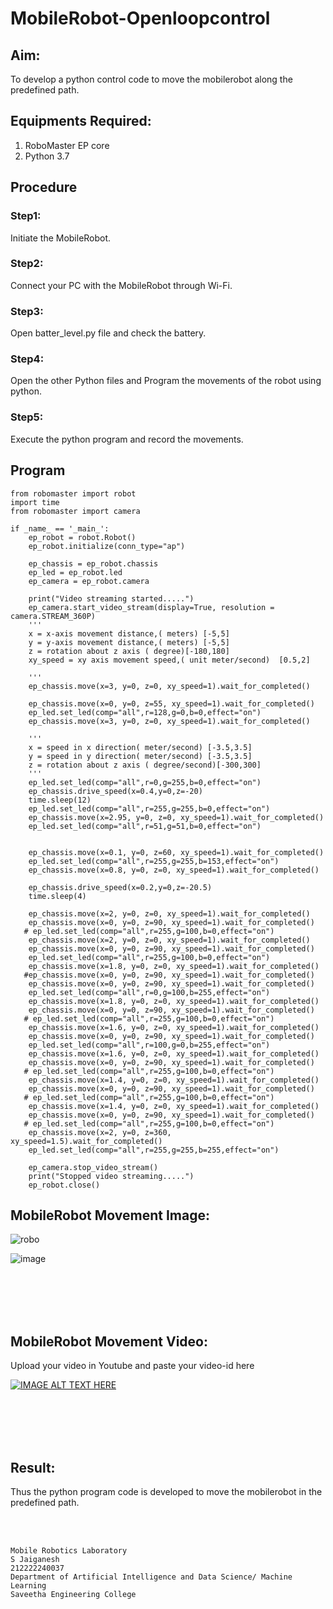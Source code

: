 # MobileRobot-Openloopcontrol
## Aim:

To develop a python control code to move the mobilerobot along the predefined path.

## Equipments Required:
1. RoboMaster EP core
2. Python 3.7

## Procedure

### Step1: 
Initiate the MobileRobot. 
### Step2: 
Connect your PC with the MobileRobot through Wi-Fi. 
### Step3: 
Open batter_level.py file and check the battery. 
### Step4: 
Open the other Python files and Program the movements of the robot using python. 
### Step5: 
Execute the python program and record the movements.

## Program
```
from robomaster import robot
import time
from robomaster import camera

if _name_ == '_main_':
    ep_robot = robot.Robot()
    ep_robot.initialize(conn_type="ap")

    ep_chassis = ep_robot.chassis
    ep_led = ep_robot.led
    ep_camera = ep_robot.camera
          
    print("Video streaming started.....")
    ep_camera.start_video_stream(display=True, resolution = camera.STREAM_360P)
    ''' 
    x = x-axis movement distance,( meters) [-5,5]
    y = y-axis movement distance,( meters) [-5,5] 
    z = rotation about z axis ( degree)[-180,180]
    xy_speed = xy axis movement speed,( unit meter/second)  [0.5,2]

    '''
    ep_chassis.move(x=3, y=0, z=0, xy_speed=1).wait_for_completed()
 
    ep_chassis.move(x=0, y=0, z=55, xy_speed=1).wait_for_completed()
    ep_led.set_led(comp="all",r=128,g=0,b=0,effect="on")  
    ep_chassis.move(x=3, y=0, z=0, xy_speed=1).wait_for_completed() 

    '''
    x = speed in x direction( meter/second) [-3.5,3.5]
    y = speed in y direction( meter/second) [-3.5,3.5]
    z = rotation about z axis ( degree/second)[-300,300]
    '''
    ep_led.set_led(comp="all",r=0,g=255,b=0,effect="on")  
    ep_chassis.drive_speed(x=0.4,y=0,z=-20)
    time.sleep(12)
    ep_led.set_led(comp="all",r=255,g=255,b=0,effect="on") 
    ep_chassis.move(x=2.95, y=0, z=0, xy_speed=1).wait_for_completed()
    ep_led.set_led(comp="all",r=51,g=51,b=0,effect="on") 
    
    
    ep_chassis.move(x=0.1, y=0, z=60, xy_speed=1).wait_for_completed()
    ep_led.set_led(comp="all",r=255,g=255,b=153,effect="on") 
    ep_chassis.move(x=0.8, y=0, z=0, xy_speed=1).wait_for_completed()

    ep_chassis.drive_speed(x=0.2,y=0,z=-20.5)
    time.sleep(4)
    
    ep_chassis.move(x=2, y=0, z=0, xy_speed=1).wait_for_completed()
    ep_chassis.move(x=0, y=0, z=90, xy_speed=1).wait_for_completed()
   # ep_led.set_led(comp="all",r=255,g=100,b=0,effect="on")  
    ep_chassis.move(x=2, y=0, z=0, xy_speed=1).wait_for_completed() 
    ep_chassis.move(x=0, y=0, z=90, xy_speed=1).wait_for_completed()
    ep_led.set_led(comp="all",r=255,g=100,b=0,effect="on")  
    ep_chassis.move(x=1.8, y=0, z=0, xy_speed=1).wait_for_completed() 
   #ep_chassis.move(x=0, y=0, z=90, xy_speed=1).wait_for_completed()
    ep_chassis.move(x=0, y=0, z=90, xy_speed=1).wait_for_completed()
    ep_led.set_led(comp="all",r=0,g=100,b=255,effect="on")  
    ep_chassis.move(x=1.8, y=0, z=0, xy_speed=1).wait_for_completed() 
    ep_chassis.move(x=0, y=0, z=90, xy_speed=1).wait_for_completed()
   # ep_led.set_led(comp="all",r=255,g=100,b=0,effect="on")
    ep_chassis.move(x=1.6, y=0, z=0, xy_speed=1).wait_for_completed() 
    ep_chassis.move(x=0, y=0, z=90, xy_speed=1).wait_for_completed()
    ep_led.set_led(comp="all",r=100,g=0,b=255,effect="on")  
    ep_chassis.move(x=1.6, y=0, z=0, xy_speed=1).wait_for_completed() 
    ep_chassis.move(x=0, y=0, z=90, xy_speed=1).wait_for_completed()
   # ep_led.set_led(comp="all",r=255,g=100,b=0,effect="on")  
    ep_chassis.move(x=1.4, y=0, z=0, xy_speed=1).wait_for_completed() 
    ep_chassis.move(x=0, y=0, z=90, xy_speed=1).wait_for_completed()
   # ep_led.set_led(comp="all",r=255,g=100,b=0,effect="on")  
    ep_chassis.move(x=1.4, y=0, z=0, xy_speed=1).wait_for_completed() 
    ep_chassis.move(x=0, y=0, z=90, xy_speed=1).wait_for_completed()
   # ep_led.set_led(comp="all",r=255,g=100,b=0,effect="on")  
    ep_chassis.move(x=2, y=0, z=360, xy_speed=1.5).wait_for_completed() 
    ep_led.set_led(comp="all",r=255,g=255,b=255,effect="on")   

    ep_camera.stop_video_stream()
    print("Stopped video streaming.....")
    ep_robot.close()
```

## MobileRobot Movement Image:

![robo](./img/robomaster.png)

![image](https://github.com/Jaiganesh235/mobilerobot-openloopcontrol/assets/118657189/31ae3209-283c-4382-a21b-51b49550158e)



<br/>
<br/>
<br/>
<br/>

## MobileRobot Movement Video:

Upload your video in Youtube and paste your video-id here

[![IMAGE ALT TEXT HERE](https://img.youtube.com/vi/YOUTUBE_VIDEO_ID_HERE/0.jpg)](https://www.youtube.com/watch?v=YOUTUBE_VIDEO_ID_HERE)

<br/>
<br/>
<br/>
<br/>

## Result:
Thus the python program code is developed to move the mobilerobot in the predefined path.


<br/>
<br/>

```
Mobile Robotics Laboratory
S Jaiganesh
212222240037
Department of Artificial Intelligence and Data Science/ Machine Learning
Saveetha Engineering College
```
